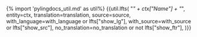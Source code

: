 {% import 'pylingdocs_util.md' as util%}
{{util.lfts(
    "<i>" + ctx["Name"] + "</i>",
    entity=ctx,
    translation=translation,
    source=source,
    with_language=with_language or lfts["show_lg"],
    with_source=with_source or lfts["show_src"],
    no_translation=no_translation or not lfts["show_ftr"],
)}}